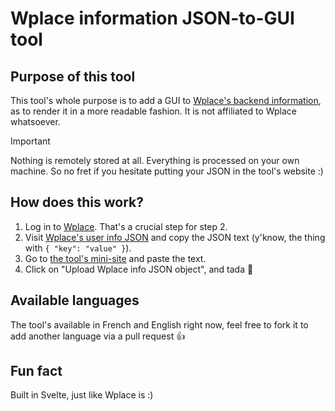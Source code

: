 # Wplace information JSON-to-GUI tool

## Purpose of this tool

This tool's whole purpose is to add a GUI to [Wplace's backend information](https://backend.wplace.live/me), as to render it in a more readable fashion. It is not affiliated to Wplace whatsoever.

> [!IMPORTANT]
> Nothing is remotely stored at all. Everything is processed on your own machine. So no fret if you hesitate putting your JSON in the tool's website :)

## How does this work?

1. Log in to [Wplace](https://wplace.live). That's a crucial step for step 2.
2. Visit [Wplace's user info JSON](https://backend.wplace.live/me) and copy the JSON text (y'know, the thing with `{ "key": "value" }`).
3. Go to [the tool's mini-site](https://nargacaura.github.io/Wplace-info) and paste the text.
4. Click on "Upload Wplace info JSON object", and tada :tada:

## Available languages

The tool's available in French and English right now, feel free to fork it to add another language via a pull request :thumbsup:

## Fun fact

Built in Svelte, just like Wplace is :)
